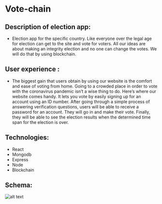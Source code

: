 # Vote-chain

## Description of election app:
* Election app for the specific country. Like everyone over the legal age for election can get to the site and vote for voters. All our ideas are about making an integrity election and no one can change the votes. We will do that by using blockchain. 

## User experience :
* The biggest gain that users obtain by using our website is the comfort and ease of voting from home. Going to a crowded place in order to vote with the coronavirus pandemic isn’t a wise thing to do. Here’s where our website comes handy. It lets you vote by easily signing up for an account using an ID number. After going through a simple process of answering verification questions, users will be able to receive a password for an account. They will go in and make their vote. Finally, they will be able to see the election results when the determined time span for the election is over.


## Technologies: 
* React 
* Mongodb
* Express
* Node 
* Blockchain

## Schema:
![alt text](https://ibb.co/vPVQjWV)
